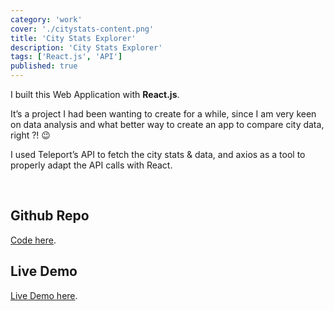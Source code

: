 ```yaml
---
category: 'work'
cover: './citystats-content.png'
title: 'City Stats Explorer'
description: 'City Stats Explorer'
tags: ['React.js', 'API']
published: true
---
```


I built this Web Application with **React.js**.

It’s a project I had been wanting to create for a while, since I am very keen on data analysis and what better way to create an app to compare city data, right ?! 😉

I used Teleport’s API to fetch the city stats & data, and axios as a tool to properly adapt the API calls with React.

<br>

## Github Repo

[Code here](https://github.com/vale-c/CityStatsExplorer).

## Live Demo

[Live Demo here](https://citystats.netlify.com/).
